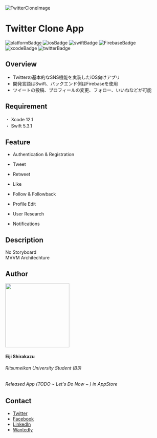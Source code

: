 
![TwitterCloneImage](https://user-images.githubusercontent.com/64912886/101130150-4a793480-3646-11eb-8a82-3373e3e84848.jpg)
# Twitter Clone App

![platformBadge](https://img.shields.io/badge/platform-ios-blue?style=plastic)
![iosBadge](https://img.shields.io/badge/ios-14+-blue?style=plastic)
![swiftBadge](https://img.shields.io/badge/swift-5.3.1-orange?style=plastic&logo=swift)
![FirebaseBadge](https://img.shields.io/badge/-firebase-grey?style=plastic&logo=firebase)
![xcodeBadge](https://img.shields.io/badge/-Xcode-grey.svg?logo=xcode&style=plastic)
![twitterBadge](https://img.shields.io/badge/twitter-@cychow__app-9cf?style=plastic)
## Overview
- Twitterの基本的なSNS機能を実装したiOS向けアプリ  
- 開発言語はSwift、バックエンド側はFirebaseを使用  
- ツイートの投稿、プロフィールの変更、フォロー、いいねなどが可能

## Requirement
・ Xcode 12.1  
・ Swift 5.3.1

## Feature
- Authentication & Registration

- Tweet

- Retweet

- Like

- Follow & Followback

- Profile Edit

- User Research

- Notifications


## Description
 No Storyboard  
 MVVM Architechture

## Author
<img src="https://user-images.githubusercontent.com/64912886/101135777-a09ea580-364f-11eb-8e3e-4a7d25158a21.png" width="200"> 

#### Eiji Shirakazu
###### Ritsumeikan University Student (B3)
###### Released App (TODO ~ Let's Do Now ~ ) in AppStore

## Contact
- [Twitter](https://mobile.twitter.com/cychow_app)  
- [Facebook]()  
- [LinkedIn]()  
- [Wantedly]()  
